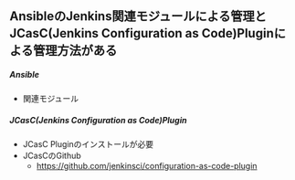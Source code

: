 ## AnsibleのJenkins関連モジュールによる管理とJCasC(Jenkins Configuration as Code)Pluginによる管理方法がある
##### Ansible
- 関連モジュール

##### JCasC(Jenkins Configuration as Code)Plugin
- JCasC Pluginのインストールが必要
- JCasCのGithub
  - https://github.com/jenkinsci/configuration-as-code-plugin